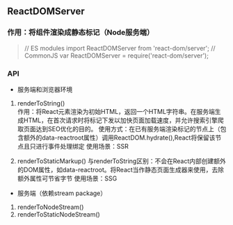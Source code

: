 ## ReactDOMServer
### 作用：将组件渲染成静态标记（Node服务端）
> // ES modules
> import ReactDOMServer from 'react-dom/server';
> // CommonJS 
> var ReactDOMServer = require('react-dom/server');

### API
* 服务端和浏览器环境
1. renderToString()  
作用：将React元素渲染为初始HTML，返回一个HTML字符串。在服务端生成HTML，在首次请求时将标记下发以加快页面加载速度，并允许搜索引擎爬取页面达到SEO优化的目的。
使用方式：在已有服务端渲染标记的节点上（包含额外的data-reactroot属性）调用ReactDOM.hydrate(),React将保留该节点且只进行事件处理绑定
使用场景：SSR

2. renderToStaticMarkup()
与renderToString区别：不会在React内部创建额外的DOM属性，如data-reactroot。将React当作静态页面生成器来使用，去除额外属性可节省字节
使用场景：SSG

* 服务端（依赖stream package）
1. renderToNodeStream()
2. renderToStaticNodeStream()




